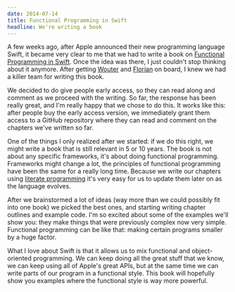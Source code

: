 ```yaml
---
date: 2014-07-14
title: Functional Programming in Swift
headline: We're writing a book
---
```



A few weeks ago, after Apple announced their new programming language Swift, it
became very clear to me that we had to write a book on [Functional Programming
in Swift](http://www.objc.io/books/). Once the idea was there, I just couldn't stop
thinking about it anymore. After getting [Wouter](http://www.staff.science.uu.nl/~swier004/) and [Florian](http://floriankugler.com) on board, I knew we had a killer team for writing this book.

We decided to do give people early access, so they can read along and comment
as we proceed with the writing. So far, the response has been really great, and I'm really happy that we chose to do this. It works like this: after people buy the early access version, we immediately grant them access to a GitHub repository where they can read and comment on the chapters we've written so far.

One of the things I only realized after we started: if we do this right, we
might write a book that is still relevant in 5 or 10 years. The book is not
about any specific frameworks, it's about doing functional programming. 
Frameworks might change a lot, the principles of functional programming have been the same for a really long time.
Because we write our chapters using [literate
programming](https://github.com/chriseidhof/literate-swift) it's very easy for
us to update them later on as the language evolves.

After we brainstormed a lot of ideas (way more than we could possibly fit into
one book) we picked the best ones, and starting writing chapter outlines and example
code. I'm so excited about some of the examples we'll show you: they make
things that were previously complex now very simple. Functional programming can
be like that: making certain programs smaller by a huge factor.

What I love about Swift is that it allows us to mix functional and
object-oriented programming. We can keep doing all the great stuff that we
know, we can keep using all of Apple's great APIs, but at the same time we can
write parts of our program in a functional style. This book will hopefully show
you examples where the functional style is way more powerful.

